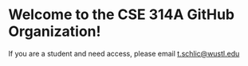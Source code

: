 # Welcome to the CSE 314A GitHub Organization!

If you are a student and need access, please email t.schlic@wustl.edu
